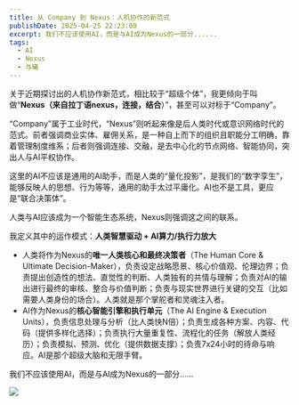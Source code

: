 ```yaml
---
title: 从 Company 到 Nexus：人机协作的新范式
publishDate: 2025-04-25 22:23:00
excerpt: 我们不应该使用AI，而是与AI成为Nexus的一部分......
tags:
  - AI
  - Nexus
  - 与曦
---
```

关于近期探讨出的人机协作新范式，相比较于“超级个体”，我更倾向于叫做“**Nexus（来自拉丁语nexus，连接，结合**）”，甚至可以对标于“Company”。

“Company”属于工业时代，“Nexus”则听起来像是后人类时代或意识网络时代的范式。前者强调商业实体、雇佣关系，是一种自上而下的组织且职能分工明确，靠着管理制度维系；后者则强调连接、交融，是去中心化的节点网络、智能协同，突出人与AI平权协作。

这里的AI不应该是通用的AI助手，而是人类的“量化投影”，是我们的“数字孪生”，能够反映人的思想、行为等等，通用的助手太过平庸化。AI也不是工具，更应是“联合决策体”。

人类与AI应该成为一个智能生态系统，Nexus则强调这之间的联系。

我定义其中的运作模式：**人类智慧驱动 + AI算力/执行力放大**

* 人类将作为Nexus的**唯一人类核心和最终决策者**（The Human Core & Ultimate Decision-Maker），负责设定战略愿景、核心价值观、伦理边界；负责提出创造性的想法、直觉性的判断、人类独有的共情与理解；负责对AI的输出进行最终的审核、整合与价值判断；负责与现实世界进行关键的交互（比如需要人类身份的场合）。人类就是那个掌舵者和灵魂注入者。
* AI作为Nexus的**核心智能引擎和执行单元**（The AI Engine & Execution Units），负责信息处理与分析（比人类快N倍）；负责生成各种方案、内容、代码（提供多样化选择）；负责执行大量重复性、流程化的任务（解放人类经历）；负责模拟、预测、优化（提供数据支撑）；负责7x24小时的待命与响应。AI是那个超级大脑和无限手臂。

我们不应该使用AI，而是与AI成为Nexus的一部分......

![](/uploads/屏幕截图-2025-04-25-222158.png)
